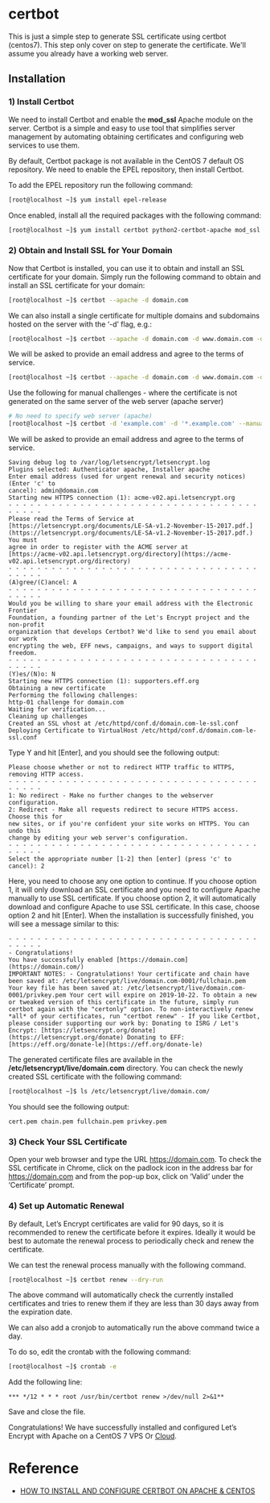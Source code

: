 # certbot

This is just a simple step to generate SSL certificate using certbot (centos7). This step only cover on step to generate the certificate. We'll assume you already have a working web server. 
 
## Installation

### 1) Install Certbot
We need to install Certbot and enable the  **mod_ssl**  Apache module on the server. Certbot is a simple and easy to use tool that simplifies server management by automating obtaining certificates and configuring web services to use them.

By default, Certbot package is not available in the CentOS 7 default OS repository. We need to enable the EPEL repository, then install Certbot.

To add the EPEL repository run the following command:

```bash
[root@localhost ~]$ yum install epel-release
```
Once enabled, install all the required packages with the following command:
```bash
[root@localhost ~]$ yum install certbot python2-certbot-apache mod_ssl
```
### 2) Obtain and Install SSL for Your Domain
Now that Certbot is installed, you can use it to obtain and install an SSL certificate for your domain.
Simply run the following command to obtain and install an SSL certificate for your domain:
```bash
[root@localhost ~]$ certbot --apache -d domain.com
```
We can also install a single certificate for multiple domains and subdomains hosted on the server with the ‘-d’ flag, e.g.:
```bash
[root@localhost ~]$ certbot --apache -d domain.com -d www.domain.com -d domain2.com -d *.domain2.com
```
We will be asked to provide an email address and agree to the terms of service.
```bash
[root@localhost ~]$ certbot --apache -d domain.com -d www.domain.com -d domain2.com -d *.domain2.com
```
Use the following for manual challenges - where the certificate is not generated on the same server of the web server (apache server)

```bash
# No need to specify web server (apache)
[root@localhost ~]$ certbot -d 'example.com' -d '*.example.com' --manual --preferred-challenges dns certonly
```

We will be asked to provide an email address and agree to the terms of service.
```
Saving debug log to /var/log/letsencrypt/letsencrypt.log
Plugins selected: Authenticator apache, Installer apache
Enter email address (used for urgent renewal and security notices) (Enter 'c' to
cancel): admin@domain.com
Starting new HTTPS connection (1): acme-v02.api.letsencrypt.org
- - - - - - - - - - - - - - - - - - - - - - - - - - - - - - - - - - - - - - - -
Please read the Terms of Service at
[https://letsencrypt.org/documents/LE-SA-v1.2-November-15-2017.pdf.](https://letsencrypt.org/documents/LE-SA-v1.2-November-15-2017.pdf.) You must
agree in order to register with the ACME server at
[https://acme-v02.api.letsencrypt.org/directory](https://acme-v02.api.letsencrypt.org/directory)
- - - - - - - - - - - - - - - - - - - - - - - - - - - - - - - - - - - - - - - -
(A)gree/(C)ancel: A
- - - - - - - - - - - - - - - - - - - - - - - - - - - - - - - - - - - - - - - -
Would you be willing to share your email address with the Electronic Frontier
Foundation, a founding partner of the Let's Encrypt project and the non-profit
organization that develops Certbot? We'd like to send you email about our work
encrypting the web, EFF news, campaigns, and ways to support digital freedom.
- - - - - - - - - - - - - - - - - - - - - - - - - - - - - - - - - - - - - - - -
(Y)es/(N)o: N
Starting new HTTPS connection (1): supporters.eff.org
Obtaining a new certificate
Performing the following challenges:
http-01 challenge for domain.com
Waiting for verification...
Cleaning up challenges
Created an SSL vhost at /etc/httpd/conf.d/domain.com-le-ssl.conf
Deploying Certificate to VirtualHost /etc/httpd/conf.d/domain.com-le-ssl.conf
```
Type Y and hit [Enter], and you should see the following output:
```
Please choose whether or not to redirect HTTP traffic to HTTPS, removing HTTP access.
- - - - - - - - - - - - - - - - - - - - - - - - - - - - - - - - - - - - - - - -
1: No redirect - Make no further changes to the webserver configuration.
2: Redirect - Make all requests redirect to secure HTTPS access. Choose this for
new sites, or if you're confident your site works on HTTPS. You can undo this
change by editing your web server's configuration.
- - - - - - - - - - - - - - - - - - - - - - - - - - - - - - - - - - - - - - - -
Select the appropriate number [1-2] then [enter] (press 'c' to cancel): 2
```
Here, you need to choose any one option to continue. If you choose option 1, it will only download an SSL certificate and you need to configure Apache manually to use SSL certificate. If you choose option 2, it will automatically download and configure Apache to use SSL certificate. In this case, choose option 2 and hit [Enter]. When the installation is successfully finished, you will see a message similar to this:
```
- - - - - - - - - - - - - - - - - - - - - - - - - - - - - - - - - - - - - - - - 
- Congratulations!
You have successfully enabled [https://domain.com](https://domain.com/)
IMPORTANT NOTES: - Congratulations! Your certificate and chain have been saved at: /etc/letsencrypt/live/domain.com-0001/fullchain.pem Your key file has been saved at: /etc/letsencrypt/live/domain.com-0001/privkey.pem Your cert will expire on 2019-10-22. To obtain a new or tweaked version of this certificate in the future, simply run certbot again with the "certonly" option. To non-interactively renew *all* of your certificates, run "certbot renew" - If you like Certbot, please consider supporting our work by: Donating to ISRG / Let's Encrypt: [https://letsencrypt.org/donate](https://letsencrypt.org/donate) Donating to EFF: [https://eff.org/donate-le](https://eff.org/donate-le)
```
The generated certificate files are available in the **/etc/letsencrypt/live/domain.com** directory. You can check the newly created SSL certificate with the following command:
```bash
[root@localhost ~]$ ls /etc/letsencrypt/live/domain.com/
```
You should see the following output:
```
cert.pem chain.pem fullchain.pem privkey.pem
```
### 3) Check Your SSL Certificate
Open your web browser and type the URL https://domain.com. To check the SSL certificate in Chrome, click on the padlock icon in the address bar for https://domain.com and from the pop-up box, click on ‘Valid’ under the ‘Certificate’ prompt.
### 4) Set up Automatic Renewal
By default, Let’s Encrypt certificates are valid for 90 days, so it is recommended to renew the certificate before it expires. Ideally it would be best to automate the renewal process to periodically check and renew the certificate.

We can test the renewal process manually with the following command.
```bash
[root@localhost ~]$ certbot renew --dry-run
```
The above command will automatically check the currently installed certificates and tries to renew them if they are less than 30 days away from the expiration date.

We can also add a cronjob to automatically run the above command twice a day.

To do so, edit the crontab with the following command:
```bash
[root@localhost ~]$ crontab -e
```

Add the following line:
```
*** */12 * * * root /usr/bin/certbot renew >/dev/null 2>&1**
```
Save and close the file.

Congratulations! We have successfully installed and configured Let’s Encrypt with Apache on a CentOS 7 VPS Or  [Cloud](https://dade2.net/).

# Reference

- [HOW TO INSTALL AND CONFIGURE CERTBOT ON APACHE & CENTOS](https://dade2.net/kb/how-to-install-and-configure-certbot-on-apache-centos/)
